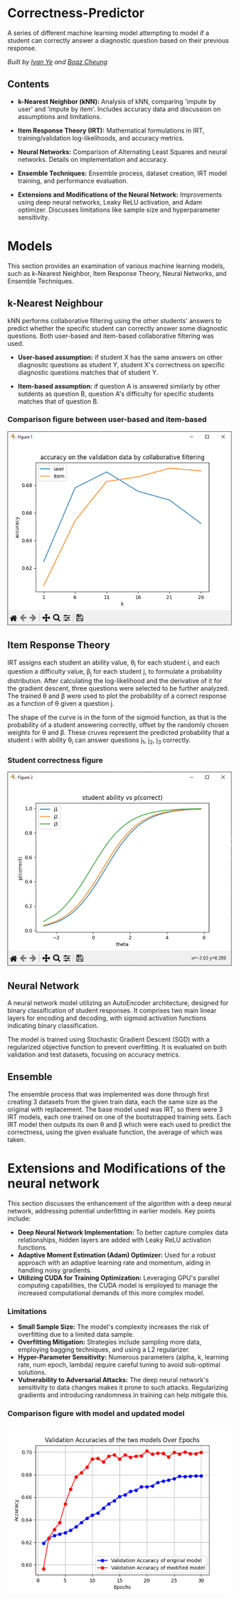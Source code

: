 # Correctness-Predictor
A series of different machine learning model attempting to model if a student can correctly answer a diagnostic question based on their previous response. 

*Built by [Ivan Ye](https://github.com/ivanfye) and [Boaz Cheung](https://github.com/rethegreat)*

## Contents
- **k-Nearest Neighbor (kNN):** Analysis of kNN, comparing 'impute by user' and 'impute by item'. Includes accuracy data and discussion on assumptions and limitations.

- **Item Response Theory (IRT):** Mathematical formulations in IRT, training/validation log-likelihoods, and accuracy metrics.

- **Neural Networks:** Comparison of Alternating Least Squares and neural networks. Details on implementation and accuracy.

- **Ensemble Techniques:** Ensemble process, dataset creation, IRT model training, and performance evaluation.

- **Extensions and Modifications of the Neural Network:** Improvements using deep neural networks, Leaky ReLU activation, and Adam optimizer. Discusses limitations like sample size and hyperparameter sensitivity.

# Models
This section provides an examination of various machine learning models, such as k-Nearest Neighbor, Item Response Theory, Neural Networks, and Ensemble Techniques.

## k-Nearest Neighbour
kNN performs collaborative filtering using the other students' answers to predict whether the specific student can correctly answer some diagnostic questions. Both user-based and item-based collaborative filtering was used.
- **User-based assumption:** if student X has the same answers on other diagnositc questions as student Y, student X's correctness on specific diagnostic questions matches that of student Y.

- **Item-based assumption:** if question A is answered similarly by other sutdents as question B, question A's difficulty for specific students matches that of question B.

### Comparison figure between user-based and item-based
![knn](https://github.com/rethegreat/Correctness-Predictor/blob/main/src/img/knn_acc.png)

## Item Response Theory
IRT assigns each student an ability value, θ<sub>i</sub> for each student i, and each question a difficulty value, β<sub>j</sub> for each student j, to formulate a probability distribution. After calculating the log-likelihood and the derivative of it for the gradient descent, three questions were selected to be further analyzed. The trained θ and β were used to plot the probability of a correct response as a function of θ given a question j.

The shape of the curve is in the form of the sigmoid function, as that is the probability of a student answering correctly, offset by the randomly chosen weights for θ and β. These cruves represent the predicted probability that a student i with ability θ<sub>i</sub> can answer questions j<sub>1</sub>, j<sub>2</sub>, j<sub>3</sub> correctly.

### Student correctness figure 
![Sigmoid](https://github.com/rethegreat/Correctness-Predictor/blob/main/src/img/j_sigmoid.png)

## Neural Network
A neural network model utilizing an AutoEncoder architecture, designed for binary classification of student responses. It comprises two main linear layers for encoding and decoding, with sigmoid activation functions indicating binary classification.

The model is trained using Stochastic Gradient Descent (SGD) with a regularized objective function to prevent overfitting. It is evaluated on both validation and test datasets, focusing on accuracy metrics.

## Ensemble
The ensemble process that was implemented was done through first creating 3 datasets from the given train data, each the same size as the original with replacement. The base model used was IRT, so there were 3 IRT models, each one trained on one of the bootstrapped training sets. Each IRT model then outputs its own θ and β which were each used to predict the correctness, using the given evaluate function, the average of which was taken.


# Extensions and Modifications of the neural network
This section discusses the enhancement of the algorithm with a deep neural network, addressing potential underfitting in earlier models. Key points include:
- **Deep Neural Network Implementation:** To better capture complex data relationships, hidden layers are added with Leaky ReLU activation functions.
- **Adaptive Moment Estimation (Adam) Optimizer:** Used for a robust approach with an adaptive learning rate and momentum, aiding in handling noisy gradients.
- **Utilizing CUDA for Training Optimization:** Leveraging GPU's parallel computing capabilities, the CUDA model is employed to manage the increased computational demands of this more complex model.


### Limitations
- **Small Sample Size:** The model's complexity increases the risk of overfitting due to a limited data sample.
- **Overfitting Mitigation:** Strategies include sampling more data, employing bagging techniques, and using a L2 regularizer.
- **Hyper-Parameter Sensitivity:** Numerous parameters (alpha, k, learning rate, num epoch, lambda) require careful tuning to avoid sub-optimal solutions.
- **Vulnerability to Adversarial Attacks:** The deep neural network's sensitivity to data changes makes it prone to such attacks. Regularizing gradients and introducing randomness in training can help mitigate this.

### Comparison figure with model and updated model
![Comparison figure](https://github.com/rethegreat/Correctness-Predictor/blob/main/src/img/model_comparison.png)

